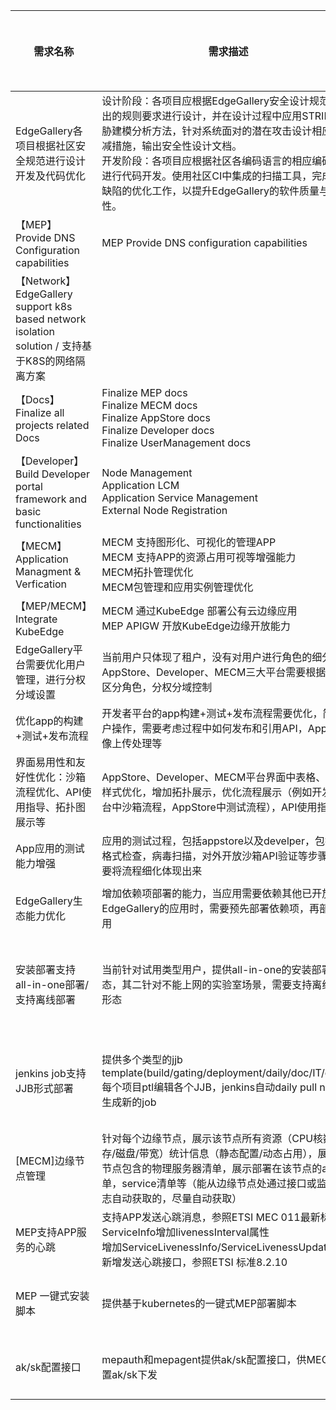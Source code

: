 | **需求名称** | **需求描述** | **涉及模块** | **工作组** | <img width=400/>**提案人** | **工作量估计** | **架构组意见** | **备注**|
|-------------|--------------|----------|-----------|------------|---------------|------------|---------------|
|         EdgeGallery各项目根据社区安全规范进行设计开发及代码优化               |     设计阶段：各项目应根据EdgeGallery安全设计规范中给出的规则要求进行设计，并在设计过程中应用STRIDE威胁建模分析方法，针对系统面对的潜在攻击设计相应的消减措施，输出安全性设计文档。<br>开发阶段：各项目应根据社区各编码语言的相应编码规范进行代码开发。使用社区CI中集成的扫描工具，完成代码缺陷的优化工作，以提升EdgeGallery的软件质量与安全性。     | ALL |       安全WG          | 吕京 |  |  |  |
| 【MEP】Provide DNS Configuration capabilities | MEP Provide DNS configuration capabilities  | MEP<br>MECM| 架构WG | 高维涛 |  |  |  |
| 【Network】EdgeGallery support k8s based network isolation solution / 支持基于K8S的网络隔离方案 |  | MECM<br>MEP |  架构WG | 高维涛 |  |  |  |
| 【Docs】Finalize all projects related Docs | Finalize MEP docs<br>Finalize MECM docs<br>Finalize AppStore docs<br>Finalize Developer docs<br>Finalize UserManagement docs | ALL | 架构WG | 高维涛 |  |  |  |
| 【Developer】Build Developer portal framework and basic functionalities | Node Management<br>Application LCM<br>Application Service Management<br>External Node Registration | MECM | 架构WG | 高维涛 |  |  |  |
| 【MECM】Application Managment & Verfication | MECM 支持图形化、可视化的管理APP<br>MECM 支持APP的资源占用可视等增强能力<br>MECM拓扑管理优化<br>MECM包管理和应用实例管理优化 | MECM  | 架构WG | 高维涛<br>陈传雨 |  |  |  |
| 【MEP/MECM】Integrate KubeEdge | MECM 通过KubeEdge 部署公有云边缘应用<br>MEP APIGW 开放KubeEdge边缘开放能力 | MEP<br>MECM | 架构WG | 高维涛 |  |  |  |
| EdgeGallery平台需要优化用户管理，进行分权分域设置 | 当前用户只体现了租户，没有对用户进行角色的细分，在AppStore、Developer、MECM三大平台需要根据需要区分角色，分权分域控制 | MECM<br>AppStore<br>Developer | MECM PT、App and Dev Joint PT | 张倍源 |  |  |  |
| 优化app的构建+测试+发布流程 | 开发者平台的app构建+测试+发布流程需要优化，简化用户操作，需要考虑过程中如何发布和引用API，App的镜像上传处理等 | AppStore<br>Developer | App and Dev Joint PT | 张倍源 |  |  |  |
| 界面易用性和友好性优化：沙箱流程优化、API使用指导、拓扑图展示等 | AppStore、Developer、MECM平台界面中表格、图标样式优化，增加拓扑展示，优化流程展示（例如开发者平台中沙箱流程，AppStore中测试流程），API使用指导等 | AppStore<br>Developer<br>MECM | MECM PT、App and Dev Joint PT | 张倍源<br>陈传雨 |  |  |  |
| App应用的测试能力增强 | 应用的测试过程，包括appstore以及develper，包括包格式检查，病毒扫描，对外开放沙箱API验证等步骤，需要将流程细化体现出来 | AppStore<br>Developer | App and Dev Joint PT | 张倍源 |  |  |  |
| EdgeGallery生态能力优化 | 增加依赖项部署的能力，当应用需要依赖其他已开放给EdgeGallery的应用时，需要预先部署依赖项，再部署应用 |  AppStore<br>MECM |MECM PT、App and Dev Joint PT | 孙靖涵 |  |  |  |
| 安装部署支持all-in-one部署/支持离线部署 | 当前针对试用类型用户，提供all-in-one的安装部署形态，其二针对不能上网的实验室场景，需要支持离线部署形态 |  AppStore<br>MECM<br>developer<br>helm chart<br>Platform-mgnt|MECM PT、App、 Dev Joint PT and Integration WG | 彭育 |  |  |  |
| jenkins job支持JJB形式部署 | 提供多个类型的jjb template(build/gating/deployment/daily/doc/IT/gitee),每个项目ptl编辑各个JJB，jenkins自动daily pull new jjb生成新的job|  AppStore<br>MECM<br>developer<br>helm chart<br>Platform-mgnt|MECM PT、App、 Dev Joint PT and Integration WG | 彭育 |  |  |  |
| [MECM]边缘节点管理 | 针对每个边缘节点，展示该节点所有资源（CPU核数/内存/磁盘/带宽）统计信息（静态配置/动态占用），展示该节点包含的物理服务器清单，展示部署在该节点的app清单，service清单等（能从边缘节点处通过接口或监控日志自动获取的，尽量自动获取）|  MECM|MECM PT | 刘辉 |  |  |  |
|MEP支持APP服务的心跳|支持APP发送心跳消息，参照ETSI MEC 011最新标准 <br>ServiceInfo增加livenessInterval属性<br>增加ServiceLivenessInfo/ServiceLivenessUpdate对象<br> 新增发送心跳接口，参照ETSI 标准8.2.10|MEP| MEP PT | 黎明江，高维涛 |  |  |
| MEP 一键式安装脚本 | 提供基于kubernetes的一键式MEP部署脚本 | MEP | MEP PT | 黎明江/高维涛|  |  |
|ak/sk配置接口| mepauth和mepagent提供ak/sk配置接口，供MECM配置ak/sk下发 | MECM/MEP/MEP-Agent| MEP PT/MECM PT | 黎明江，高维涛|  |  |